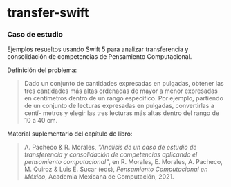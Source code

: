 # transfer-swift

### Caso de estudio

Ejemplos resueltos usando Swift 5 para analizar transferencia y consolidación de competencias de Pensamiento Computacional.


Definición del problema:

> Dado un conjunto de cantidades expresadas en pulgadas, obtener las tres cantidades más altas ordenadas de mayor a menor expresadas en centímetros dentro de un rango específico. Por ejemplo, partiendo de un conjunto de lecturas expresadas en pulgadas, convertirlas a centí- metros y elegir las tres lecturas más altas dentro del rango de 10 a 40 cm.

Material suplementario del capítulo de libro:

> A. Pacheco & R. Morales, _"Análisis de un caso de estudio de transferencia y consolidación de competencias aplicando el pensamiento computacional"_, en R. Morales, E. Morales, A. Pacheco, M. Quiroz & Luis E. Sucar (eds), _Pensamiento Computacional en México_, Academia Mexicana de Computación, 2021.
